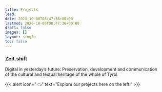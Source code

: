 ```yaml
---
title: Projects
lead:
date: 2020-10-06T08:47:36+00:00
lastmod: 2020-10-06T08:47:36+00:00
draft: false
images: []
layout: single
toc: false
---
```


### Zeit.shift

Digital in yesterday’s future: Preservation, development and communication of the cultural and textual heritage of the whole of Tyrol.


<!--### enetCollect

European Network for Combining Language Learning with Crowdsourcing Techniques.-->



{{< alert icon="👈" text="Explore our projects here on the left." >}}
